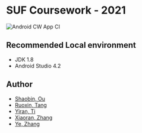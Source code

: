 # SUF Coursework - 2021

![Android CW App CI](https://github.com/ousheobin/suf-cw-millions-app/workflows/Android%20CW%20App%20CI/badge.svg?branch=master)


## Recommended Local environment

  - JDK 1.8
  - Android Studio 4.2

## Author

  - [Shaobin, Ou](https://github.com/ousheobin/)
  - [Ruoxin, Tang](https://github.com/TeresaTang98)
  - [Yiran, Ti](https://github.com/sidan26)
  - [Xiaoran, Zhang](https://github.com/Xiaoran46)
  - [Ye, Zhang](https://github.com/Ap-Zh)

